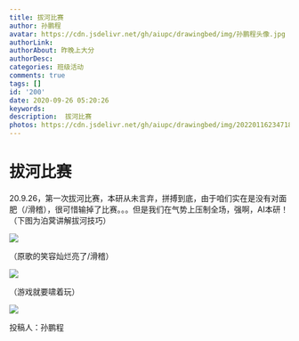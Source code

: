 ```yaml
---
title: 拔河比赛
author: 孙鹏程
avatar: https://cdn.jsdelivr.net/gh/aiupc/drawingbed/img/孙鹏程头像.jpg
authorLink: 
authorAbout: 昨晚上大分
authorDesc: 
categories: 班级活动
comments: true
tags: []
id: '200'
date: 2020-09-26 05:20:26
keywords:
description:  拔河比赛
photos: https://cdn.jsdelivr.net/gh/aiupc/drawingbed/img/20220116234718.png
---
```


# 拔河比赛

20.9.26，第一次拔河比赛，本研从未言弃，拼搏到底，由于咱们实在是没有对面肥（/滑稽），很可惜输掉了比赛。。。但是我们在气势上压制全场，强啊，AI本研！ （下图为泊蓂讲解拔河技巧）

![](https://cdn.jsdelivr.net/gh/aiupc/drawingbed/img/5c755dfcffa89ff2-300x225.jpg)

（原歌的笑容灿烂亮了/滑稽）

![](https://cdn.jsdelivr.net/gh/aiupc/drawingbed/img/拔河-300x225.jpg)

（游戏就要啸着玩）

![](https://cdn.jsdelivr.net/gh/aiupc/drawingbed/img/ee16c273305744f-300x201.jpg)

投稿人：孙鹏程